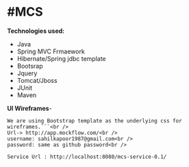 #MCS
===

**Technologies used:**

* Java
* Spring MVC Frmaework
* Hibernate/Spring jdbc template
* Bootsrap
* Jquery
* Tomcat/Jboss
* JUnit
* Maven



**UI Wireframes**-
```We are using Mockflow .It is a cloud app used for making wireframes.
We are using Bootstrap template as the underlying css for wireframes.```<br />
Url-> http://app.mockflow.com/<br />
username: sahilkapoor1987@gmail.com<br /> 
password: same as github password<br /> 

Service Url : http://localhost:8080/mcs-service-0.1/
